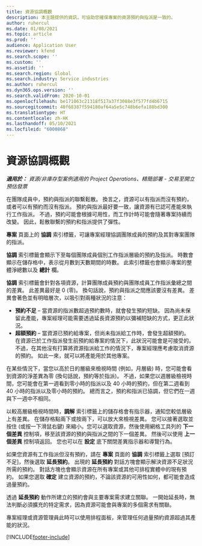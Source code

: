 ```yaml
---
title: 資源協調概觀
description: 本主題提供的資訊，可協助您確保專案的資源預約與指派是一致的。
author: ruhercul
ms.date: 01/08/2021
ms.topic: article
ms.prod: ''
audience: Application User
ms.reviewer: kfend
ms.search.scope: ''
ms.custom: ''
ms.assetid: ''
ms.search.region: Global
ms.search.industry: Service industries
ms.author: ruhercul
ms.dyn365.ops.version: ''
ms.search.validFrom: 2020-10-01
ms.openlocfilehash: be171063c21318f517a37f3088e3f577fd4b6715
ms.sourcegitcommit: 40f68387f594180af64a5e5c748b6efa188bd300
ms.translationtype: HT
ms.contentlocale: zh-HK
ms.lasthandoff: 05/10/2021
ms.locfileid: "6000868"
---
```

# <a name="resource-reconciliation-overview"></a>資源協調概觀

_**適用於：** 資源/非庫存型案例適用的 Project Operations、精簡部署 - 交易至開立預估發票_

在團隊成員中，預約與指派的聯繫鬆散。 換言之，資源可以有指派而沒有預約，或者可以有預約而沒有指派。 預約與指派最好要一致，讓資源有已認可產能來執行工作指派。 不過，預約可能會根據可用性，而工作計時可能會隨著專案持續而改變。 因此，鬆散聯繫的預約和指派提供了彈性。

**專案** 頁面上的 **協調** 索引標籤，可讓專案經理協調團隊成員的預約及其對專案團隊的指派。

**協調** 索引標籤會顯示下至每個團隊成員個別工作指派層級的預約及指派。 時數會顯示在儲存格中，表示從月數到天數期間的時數。 此索引標籤也會顯示專案的整體淨總數以及 **總計** 欄。

**協調** 索引標籤會針對各項資源，計算團隊成員預約與團隊成員工作指派彙總之間的差異。 此差異最好是 0 (零)。 換句話說，預約與指派之間應該要沒有差異。 差異會著色並有明暗層次，以吸引對兩種狀況的注意：

- **預約不足** – 當資源的指派數超過預約數時，就會發生預約短缺。 因為尚未保留此產能，專案經理可能需要透過延長資源預約以彌補短缺的方式，更正此狀況。
- **超額預約** – 當資源已預約給專案，但尚未指派給工作時，會發生超額預約。 在資源已於工作指派發生前預約給專案的情況下，此狀況可能會是可接受的。 不過，在其他沒有打算將資源指派給工作的情況下，專案經理應考慮取消資源的預約。 如此一來，就可以將產能用於其他專案。

在某些情況下，當您以高於日的層級來檢視時間 (例如，月層級) 時，您可能會看到資源的淨差異為零 (換句話說，預約等於指派)。 不過，如果您以週層級檢視時間，您可能會在第一週看到零小時的指派以及 40 小時的預約，但在第二週看到 40 小時的指派以及零小時的預約。 總而言之，預約和指派已協調，但它們在一週與下一週中不相同。

以較高層級檢視時間時，**調解** 索引標籤上的儲存格會有指示器，通知您較低層級上有差異。 在儲存格點兩下或按兩下，可以放大來檢視差異。 您可以接著選取並按住 (或按一下滑鼠右鍵) 來縮小。您可以選取資源，然後使用網格工具列的 **下一個差異** 控制項，移至該資源的預約與指派之間的下一個差異。 然後可以使用 **上一個差異** 控制項返回。 您也可以在 **設定** 底下關閉差異指示器和導覽行為。

如果您資源有工作指派但沒有預約，請在 **專案** 頁面的 **協調** 索引標籤上選取 [預訂不足]，然後選取 **延長預約**。 出現的 **延長預約** 對話方塊會顯示解決資源不足狀況所需的預約。 對話方塊也會顯示資源在所有專案或其他可排程實體中的現有預約。 如果您選取 **確定** 建立資源的預約，不論該資源的可用性如何，都可能會造成過量預約。

透過 **延長預約** 動作所建立的預約會與主要專案需求建立關聯。 一開始延長時，無法判斷必須擴充的特定需求，因為資源可能會與專案的多個需求有關聯。

專案經理或資源管理員此時可以使用排程面板，來管理任何過量預約資源超過其產能的狀況。


[!INCLUDE[footer-include](../includes/footer-banner.md)]